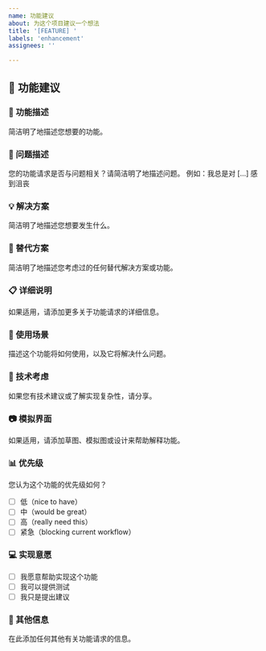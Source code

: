 ```yaml
---
name: 功能建议
about: 为这个项目建议一个想法
title: '[FEATURE] '
labels: 'enhancement'
assignees: ''

---
```


## 🚀 功能建议

### 📝 功能描述
简洁明了地描述您想要的功能。

### 🎯 问题描述
您的功能请求是否与问题相关？请简洁明了地描述问题。
例如：我总是对 [...] 感到沮丧

### 💡 解决方案
简洁明了地描述您想要发生什么。

### 🔄 替代方案
简洁明了地描述您考虑过的任何替代解决方案或功能。

### 📋 详细说明
如果适用，请添加更多关于功能请求的详细信息。

### 🎯 使用场景
描述这个功能将如何使用，以及它将解决什么问题。

### 🔧 技术考虑
如果您有技术建议或了解实现复杂性，请分享。

### 📷 模拟界面
如果适用，请添加草图、模拟图或设计来帮助解释功能。

### 📊 优先级
您认为这个功能的优先级如何？
- [ ] 低（nice to have）
- [ ] 中（would be great）
- [ ] 高（really need this）
- [ ] 紧急（blocking current workflow）

### 💻 实现意愿
- [ ] 我愿意帮助实现这个功能
- [ ] 我可以提供测试
- [ ] 我只是提出建议

### 📝 其他信息
在此添加任何其他有关功能请求的信息。
